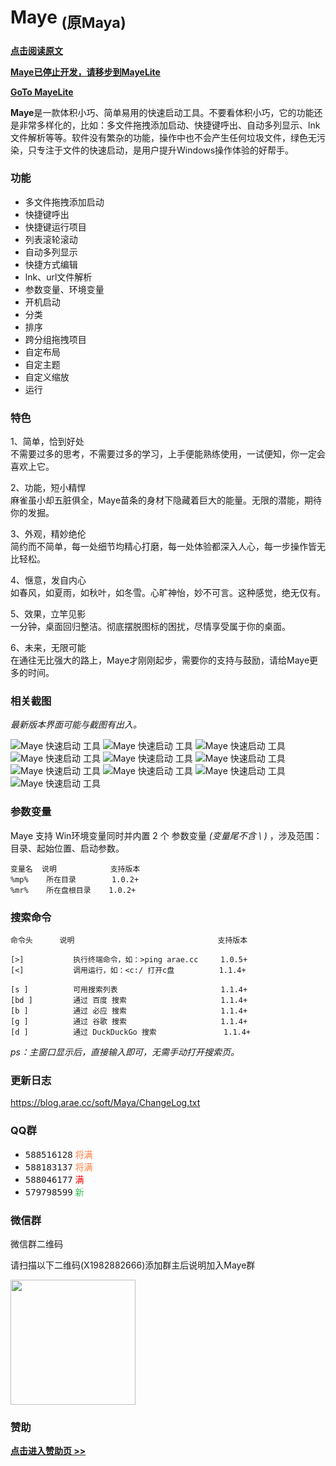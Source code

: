 # Maye <sub>(原Maya)</sub>

**[点击阅读原文](https://t.arae.cc/p/25792.html)**

**[Maye已停止开发，请移步到MayeLite](https://t.arae.cc/p-25804/)**

**[GoTo MayeLite](https://t.arae.cc/p-25804/)**


**Maye**是一款体积小巧、简单易用的快速启动工具。不要看体积小巧，它的功能还是非常多样化的，比如：多文件拖拽添加启动、快捷键呼出、自动多列显示、lnk文件解析等等。软件没有繁杂的功能，操作中也不会产生任何垃圾文件，绿色无污染，只专注于文件的快速启动，是用户提升Windows操作体验的好帮手。


### 功能

- 多文件拖拽添加启动
- 快捷键呼出
- 快捷键运行项目
- 列表滚轮滚动
- 自动多列显示
- 快捷方式编辑
- lnk、url文件解析
- 参数变量、环境变量
- 开机启动
- 分类
- 排序
- 跨分组拖拽项目
- 自定布局
- 自定主题
- 自定义缩放
- 运行


### 特色

1、简单，恰到好处\
不需要过多的思考，不需要过多的学习，上手便能熟练使用，一试便知，你一定会喜欢上它。

2、功能，短小精悍\
麻雀虽小却五脏俱全，Maye苗条的身材下隐藏着巨大的能量。无限的潜能，期待你的发掘。

3、外观，精妙绝伦\
简约而不简单，每一处细节均精心打磨，每一处体验都深入人心，每一步操作皆无比轻松。

4、惬意，发自内心\
如春风，如夏雨，如秋叶，如冬雪。心旷神怡，妙不可言。这种感觉，绝无仅有。

5、效果，立竿见影\
一分钟，桌面回归整洁。彻底摆脱图标的困扰，尽情享受属于你的桌面。

6、未来，无限可能\
在通往无比强大的路上，Maye才刚刚起步，需要你的支持与鼓励，请给Maye更多的时间。


### 相关截图
_最新版本界面可能与截图有出入。_

![Maye 快速启动 工具](https://i.loli.net/2021/03/03/WfbgAVZwT5J9txv.png)
![Maye 快速启动 工具](https://i.loli.net/2021/03/03/EbYMt6wmF51o8eG.png)
![Maye 快速启动 工具](https://i.loli.net/2021/03/03/tgx7892MQNBqo4v.png)
![Maye 快速启动 工具](https://i.loli.net/2021/03/03/UJB9efzuyWhcAO8.png)
![Maye 快速启动 工具](https://i.loli.net/2021/03/03/Vvy4Ye5hqjF7aMC.png)
![Maye 快速启动 工具](https://i.loli.net/2021/03/03/29xgDukGHvarQiK.png)
![Maye 快速启动 工具](https://i.loli.net/2021/03/03/ULlyVnzStF631W4.png)
![Maye 快速启动 工具](https://i.loli.net/2021/03/03/3qAUGLHX2wjJQD7.png)
![Maye 快速启动 工具](https://i.loli.net/2021/03/03/fJSMP1WAqEpkTl4.png)
![Maye 快速启动 工具](https://i.loli.net/2021/03/03/pQBZybIk3YlWjsK.png)


### 参数变量
Maye 支持 Win环境变量同时并内置 2 个 参数变量 *(变量尾不含 \ )* ，涉及范围：目录、起始位置、启动参数。
```
变量名  说明            支持版本
%mp%    所在目录        1.0.2+
%mr%    所在盘根目录    1.0.2+
```


### 搜索命令
```
命令头      说明                                支持版本

[>]           执行终端命令，如：>ping arae.cc     1.0.5+
[<]           调用运行，如：<c:/ 打开c盘          1.1.4+

[s ]          可用搜索列表                       1.1.4+
[bd ]         通过 百度 搜索                     1.1.4+
[b ]          通过 必应 搜索                     1.1.4+
[g ]          通过 谷歌 搜索                     1.1.4+
[d ]          通过 DuckDuckGo 搜索               1.1.4+
```
*ps：主窗口显示后，直接输入即可，无需手动打开搜索页。*


### 更新日志
<https://blog.arae.cc/soft/Maya/ChangeLog.txt>


### QQ群
* <kbd>588516128</kbd> <kbd><font color="#FE7E40">将满</font></kbd>
* <kbd>588183137</kbd> <kbd><font color="#FE7E40">将满</font></kbd>
* <kbd>588046177</kbd> <kbd><font color="red">满</font></kbd>
* <kbd>579798599</kbd> <kbd><font color="#2CBE4E">新</font></kbd>



### 微信群
微信群二维码

请扫描以下二维码(X1982882666)添加群主后说明加入Maye群

<img src="http://blog.arae.cc/images/vx-25H.png" alt="" width="200" height="200">



### 赞助

**[点击进入赞助页 >>](http://blog.arae.cc/z/about.html#打赏-赞助)**



